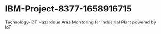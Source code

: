# IBM-Project-8377-1658916715
Technology-IOT
Hazardous Area Monitoring for Industrial Plant powered by IoT
